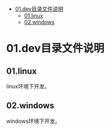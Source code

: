 - [01.dev目录文件说明](#01dev%E7%9B%AE%E5%BD%95%E6%96%87%E4%BB%B6%E8%AF%B4%E6%98%8E)
  - [01.linux](#01linux)
  - [02.windows](#02windows)

# 01.dev目录文件说明

## 01.linux

linux环境下开发。

## 02.windows

windows环境下开发。